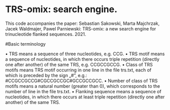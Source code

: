 # TRS-omix: search engine.

This code accompanies the paper:
Sebastian Sakowski, Marta Majchrzak, Jacek Waldmajer, Pawel Parniewski: TRS-omix: a new search engine for trinucleotide flanked sequences. 2021.

#Basic terminology

•	TRS means a sequence of three nucleotides, e.g. CCG.
•	TRS motif means a sequence of nucleotides, in which there occurs triple repetition (directly one after another) of the same TRS, e.g. CCGCCGCCG.
•	Class of TRS motifs means TRS motif occurring in one line in the file trs.txt, each of which is preceded by the sign „#”, e.g.: #CCGCCGCCG#CGCCGCCGC#GCCGCCGCC.
•	Number of class of TRS motifs means a natural number (greater than 0), which corresponds to the number of line in the file trs.txt.
•	Flanking sequence means a sequence of nucleotides, in which there occurs at least triple repetition (directly one after another) of the same TRS. 
